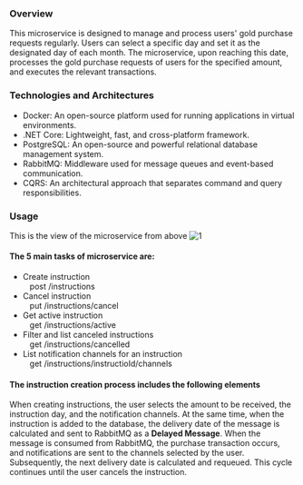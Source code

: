 ### Overview 

This microservice is designed to manage and process users' gold purchase requests regularly. Users can select a specific day and set it as the designated day of each month. The microservice, upon reaching this date, processes the gold purchase requests of users for the specified amount, and executes the relevant transactions.

### Technologies and Architectures

- Docker: An open-source platform used for running applications in virtual environments.
- .NET Core: Lightweight, fast, and cross-platform framework.
- PostgreSQL: An open-source and powerful relational database management system.
- RabbitMQ: Middleware used for message queues and event-based communication.
- CQRS: An architectural approach that separates command and query responsibilities.

### Usage
This is the view of the microservice from above
![1](https://github.com/dev-fatih-erol/Buying/assets/50841052/5132b8ce-94ec-4685-b634-30de405edd49)

#### The 5 main tasks of microservice are:

- Create instruction<br />
  &nbsp;&nbsp;&nbsp;post /instructions
- Cancel instruction<br />
  &nbsp;&nbsp;&nbsp;put /instructions/cancel
- Get active instruction<br />
  &nbsp;&nbsp;&nbsp;get /instructions/active
- Filter and list canceled instructions<br />
  &nbsp;&nbsp;&nbsp;get /instructions/cancelled
- List notification channels for an instruction<br />
  &nbsp;&nbsp;&nbsp;get /instructions/instructioId/channels

#### The instruction creation process includes the following elements

When creating instructions, the user selects the amount to be received, the instruction day, and the notification channels. At the same time, when the instruction is added to the database, the delivery date of the message is calculated and sent to RabbitMQ as a **Delayed Message**.
When the message is consumed from RabbitMQ, the purchase transaction occurs, and notifications are sent to the channels selected by the user. Subsequently, the next delivery date is calculated and requeued. This cycle continues until the user cancels the instruction.
